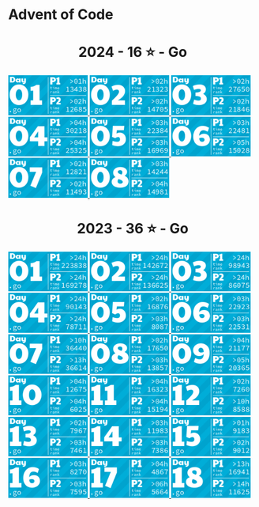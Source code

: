 # Advent of Code

<!-- AOC TILES BEGIN -->
<h1 align="center">
  2024 - 16 ⭐ - Go
</h1>
<a href="2024/01/input.go">
  <img src=".aoc_tiles/tiles/2024/01.png" width="161px">
</a>
<a href="2024/02/input.go">
  <img src=".aoc_tiles/tiles/2024/02.png" width="161px">
</a>
<a href="2024/03/input.go">
  <img src=".aoc_tiles/tiles/2024/03.png" width="161px">
</a>
<a href="2024/04/input.go">
  <img src=".aoc_tiles/tiles/2024/04.png" width="161px">
</a>
<a href="2024/05/input.go">
  <img src=".aoc_tiles/tiles/2024/05.png" width="161px">
</a>
<a href="2024/06/input.go">
  <img src=".aoc_tiles/tiles/2024/06.png" width="161px">
</a>
<a href="2024/07/input.go">
  <img src=".aoc_tiles/tiles/2024/07.png" width="161px">
</a>
<a href="2024/08/input.go">
  <img src=".aoc_tiles/tiles/2024/08.png" width="161px">
</a>
<h1 align="center">
  2023 - 36 ⭐ - Go
</h1>
<a href="2023/01/input.go">
  <img src=".aoc_tiles/tiles/2023/01.png" width="161px">
</a>
<a href="2023/02/input.go">
  <img src=".aoc_tiles/tiles/2023/02.png" width="161px">
</a>
<a href="2023/03/input.go">
  <img src=".aoc_tiles/tiles/2023/03.png" width="161px">
</a>
<a href="2023/04/input.go">
  <img src=".aoc_tiles/tiles/2023/04.png" width="161px">
</a>
<a href="2023/05/input.go">
  <img src=".aoc_tiles/tiles/2023/05.png" width="161px">
</a>
<a href="2023/06/input.go">
  <img src=".aoc_tiles/tiles/2023/06.png" width="161px">
</a>
<a href="2023/07/input.go">
  <img src=".aoc_tiles/tiles/2023/07.png" width="161px">
</a>
<a href="2023/08/input.go">
  <img src=".aoc_tiles/tiles/2023/08.png" width="161px">
</a>
<a href="2023/09/input.go">
  <img src=".aoc_tiles/tiles/2023/09.png" width="161px">
</a>
<a href="2023/10/input.go">
  <img src=".aoc_tiles/tiles/2023/10.png" width="161px">
</a>
<a href="2023/11/input.go">
  <img src=".aoc_tiles/tiles/2023/11.png" width="161px">
</a>
<a href="2023/12/input.go">
  <img src=".aoc_tiles/tiles/2023/12.png" width="161px">
</a>
<a href="2023/13/input.go">
  <img src=".aoc_tiles/tiles/2023/13.png" width="161px">
</a>
<a href="2023/14/input.go">
  <img src=".aoc_tiles/tiles/2023/14.png" width="161px">
</a>
<a href="2023/15/input.go">
  <img src=".aoc_tiles/tiles/2023/15.png" width="161px">
</a>
<a href="2023/16/input.go">
  <img src=".aoc_tiles/tiles/2023/16.png" width="161px">
</a>
<a href="2023/17/input.go">
  <img src=".aoc_tiles/tiles/2023/17.png" width="161px">
</a>
<a href="2023/18/input.go">
  <img src=".aoc_tiles/tiles/2023/18.png" width="161px">
</a>
<!-- AOC TILES END -->
